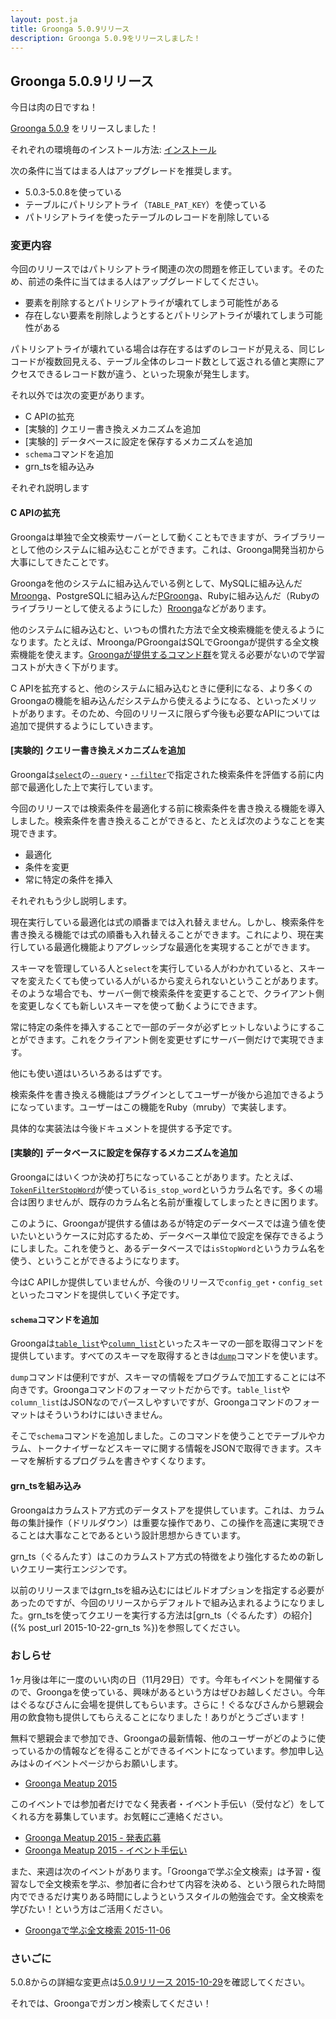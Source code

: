 ```yaml
---
layout: post.ja
title: Groonga 5.0.9リリース
description: Groonga 5.0.9をリリースしました！
---
```


## Groonga 5.0.9リリース

今日は肉の日ですね！

[Groonga 5.0.9](/ja/docs/news.html#release-5-0-9) をリリースしました！

それぞれの環境毎のインストール方法: [インストール](/ja/docs/install.html)

次の条件に当てはまる人はアップグレードを推奨します。

  * 5.0.3-5.0.8を使っている
  * テーブルにパトリシアトライ（`TABLE_PAT_KEY`）を使っている
  * パトリシアトライを使ったテーブルのレコードを削除している

### 変更内容

今回のリリースではパトリシアトライ関連の次の問題を修正しています。そのため、前述の条件に当てはまる人はアップグレードしてください。

  * 要素を削除するとパトリシアトライが壊れてしまう可能性がある
  * 存在しない要素を削除しようとするとパトリシアトライが壊れてしまう可能性がある

パトリシアトライが壊れている場合は存在するはずのレコードが見える、同じレコードが複数回見える、テーブル全体のレコード数として返される値と実際にアクセスできるレコード数が違う、といった現象が発生します。

それ以外では次の変更があります。

  * C APIの拡充
  * [実験的] クエリー書き換えメカニズムを追加
  * [実験的] データベースに設定を保存するメカニズムを追加
  * `schema`コマンドを追加
  * grn\_tsを組み込み

それぞれ説明します

#### C APIの拡充

Groongaは単独で全文検索サーバーとして動くこともできますが、ライブラリーとして他のシステムに組み込むことができます。これは、Groonga開発当初から大事にしてきたことです。

Groongaを他のシステムに組み込んでいる例として、MySQLに組み込んだ[Mroonga](http://mroonga.org/ja/)、PostgreSQLに組み込んだ[PGroonga](http://pgroonga.github.io/ja/)、Rubyに組み込んだ（Rubyのライブラリーとして使えるようにした）[Rroonga](http://ranguba.org/ja/#about-rroonga)などがあります。

他のシステムに組み込むと、いつもの慣れた方法で全文検索機能を使えるようになります。たとえば、Mroonga/PGroongaはSQLでGroongaが提供する全文検索機能を使えます。[Groongaが提供するコマンド群](/ja/docs/reference/command.html)を覚える必要がないので学習コストが大きく下がります。

C APIを拡充すると、他のシステムに組み込むときに便利になる、より多くのGroongaの機能を組み込んだシステムから使えるようになる、といったメリットがあります。そのため、今回のリリースに限らず今後も必要なAPIについては追加で提供するようにしていきます。

#### [実験的] クエリー書き換えメカニズムを追加

Groongaは[`select`](/ja/docs/reference/commands/select.html)の[`--query`](/ja/docs/reference/commands/select.html#select-query)・[`--filter`](/ja/docs/reference/commands/select.html#select-filter)で指定された検索条件を評価する前に内部で最適化した上で実行しています。

今回のリリースでは検索条件を最適化する前に検索条件を書き換える機能を導入しました。検索条件を書き換えることができると、たとえば次のようなことを実現できます。

  * 最適化
  * 条件を変更
  * 常に特定の条件を挿入

それぞれもう少し説明します。

現在実行している最適化は式の順番までは入れ替えません。しかし、検索条件を書き換える機能では式の順番も入れ替えることができます。これにより、現在実行している最適化機能よりアグレッシブな最適化を実現することができます。

スキーマを管理している人と`select`を実行している人がわかれていると、スキーマを変えたくても使っている人がいるから変えられないということがあります。そのような場合でも、サーバー側で検索条件を変更することで、クライアント側を変更しなくても新しいスキーマを使って動くようにできます。

常に特定の条件を挿入することで一部のデータが必ずヒットしないようにすることができます。これをクライアント側を変更せずにサーバー側だけで実現できます。

他にも使い道はいろいろあるはずです。

検索条件を書き換える機能はプラグインとしてユーザーが後から追加できるようになっています。ユーザーはこの機能をRuby（mruby）で実装します。

具体的な実装法は今後ドキュメントを提供する予定です。

#### [実験的] データベースに設定を保存するメカニズムを追加

Groongaにはいくつか決め打ちになっていることがあります。たとえば、[`TokenFilterStopWord`](/ja/docs/reference/token_filters.html#token-filter-stop-word)が使っている`is_stop_word`というカラム名です。多くの場合は困りませんが、既存のカラム名と名前が重複してしまったときに困ります。

このように、Groongaが提供する値はあるが特定のデータベースでは違う値を使いたいというケースに対応するため、データベース単位で設定を保存できるようにしました。これを使うと、あるデータベースでは`isStopWord`というカラム名を使う、ということができるようになります。

今はC APIしか提供していませんが、今後のリリースで`config_get`・`config_set`といったコマンドを提供していく予定です。

#### `schema`コマンドを追加

Groongaは[`table_list`](/ja/docs/reference/commands/table-list.html)や[`column_list`](/ja/docs/reference/commands/column-list.html)といったスキーマの一部を取得コマンドを提供しています。すべてのスキーマを取得するときは[`dump`](/ja/docs/reference/commands/dump.html)コマンドを使います。

`dump`コマンドは便利ですが、スキーマの情報をプログラムで加工することには不向きです。Groongaコマンドのフォーマットだからです。`table_list`や`column_list`はJSONなのでパースしやすいですが、Groongaコマンドのフォーマットはそういうわけにはいきません。

そこで`schema`コマンドを追加しました。このコマンドを使うことでテーブルやカラム、トークナイザーなどスキーマに関する情報をJSONで取得できます。スキーマを解析するプログラムを書きやすくなります。

#### grn\_tsを組み込み

Groongaはカラムストア方式のデータストアを提供しています。これは、カラム毎の集計操作（ドリルダウン）は重要な操作であり、この操作を高速に実現できることは大事なことであるという設計思想からきています。

grn\_ts（ぐるんたす）はこのカラムストア方式の特徴をより強化するための新しいクエリー実行エンジンです。

以前のリリースまではgrn\_tsを組み込むにはビルドオプションを指定する必要があったのですが、今回のリリースからデフォルトで組み込まれるようになりました。grn\_tsを使ってクエリーを実行する方法は[grn\_ts（ぐるんたす）の紹介]({% post_url 2015-10-22-grn_ts %})を参照してください。

### おしらせ

1ヶ月後は年に一度のいい肉の日（11月29日）です。今年もイベントを開催するので、Groongaを使っている、興味があるという方はぜひお越しください。今年はぐるなびさんに会場を提供してもらいます。さらに！ぐるなびさんから懇親会用の飲食物も提供してもらえることになりました！ありがとうございます！

無料で懇親会まで参加でき、Groongaの最新情報、他のユーザーがどのように使っているかの情報などを得ることができるイベントになっています。参加申し込みは↓のイベントページからお願いします。

  * [Groonga Meatup 2015](https://groonga.doorkeeper.jp/events/31482)

このイベントでは参加者だけでなく発表者・イベント手伝い（受付など）をしてくれる方を募集しています。お気軽にご連絡ください。

  * [Groonga Meatup 2015 - 発表応募](https://github.com/groonga/meetup/issues/12)
  * [Groonga Meatup 2015 - イベント手伝い](https://github.com/groonga/meetup/issues/13)

また、来週は次のイベントがあります。「Groongaで学ぶ全文検索」は予習・復習なしで全文検索を学ぶ、参加者に合わせて内容を決める、という限られた時間内でできるだけ実りある時間にしようというスタイルの勉強会です。全文検索を学びたい！という方はご活用ください。

  * [Groongaで学ぶ全文検索 2015-11-06](https://groonga.doorkeeper.jp/events/33701)

### さいごに

5.0.8からの詳細な変更点は[5.0.9リリース 2015-10-29](/ja/docs/news.html#release-5-0-9)を確認してください。

それでは、Groongaでガンガン検索してください！
